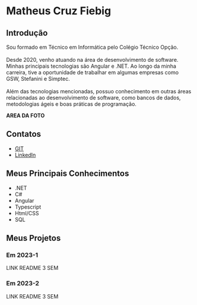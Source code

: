# Matheus Cruz Fiebig 

## Introdução

Sou formado em Técnico em Informática pelo Colégio Técnico Opção. 
<br>
<br>
Desde 2020, venho atuando na área de desenvolvimento de software. Minhas principais tecnologias são Angular e .NET. Ao longo da minha carreira, tive a oportunidade de trabalhar em algumas empresas como GSW, Stefanini e Simptec.
<br><br>
Além das tecnologias mencionadas, possuo conhecimento em    outras áreas relacionadas ao desenvolvimento de software, como bancos de dados, metodologias ágeis e boas práticas de programação.

**AREA DA FOTO**

## Contatos
* [GIT](https://github.com/matheus-fiebig)
* [LinkedIn](https://www.linkedin.com/matheus-fiebig)

## Meus Principais Conhecimentos
- .NET
- C#
- Angular
- Typescript
- Html/CSS
- SQL

## Meus Projetos

### Em 2023-1
LINK README 3 SEM

### Em 2023-2
LINK README 3 SEM


